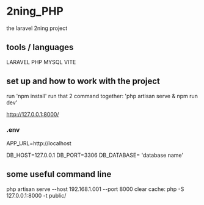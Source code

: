 # 2ning_PHP
the laravel 2ning project

## tools / languages  
LARAVEL
PHP
MYSQL
VITE

## set up and how to work with the project

run 'npm install'
run that 2 command together: 'php artisan serve & npm run dev'

http://127.0.0.1:8000/

### .env 

APP_URL=http://localhost

DB_HOST=127.0.0.1
DB_PORT=3306
DB_DATABASE= 'database name'



## some useful command line  
php artisan serve --host 192.168.1.001 --port 8000
clear cache: php -S 127.0.0.1:8000 -t public/